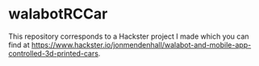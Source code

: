 # walabotRCCar

This repository corresponds to a Hackster project I made which you can find at 
https://www.hackster.io/jonmendenhall/walabot-and-mobile-app-controlled-3d-printed-cars.